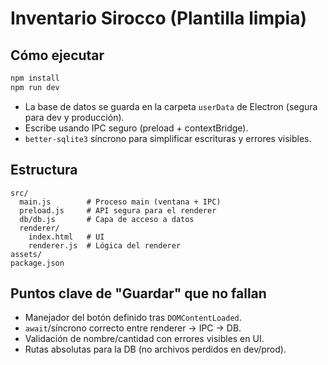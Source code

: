 # Inventario Sirocco (Plantilla limpia)

## Cómo ejecutar

```bash
npm install
npm run dev
```

- La base de datos se guarda en la carpeta `userData` de Electron (segura para dev y producción).
- Escribe usando IPC seguro (preload + contextBridge).
- `better-sqlite3` síncrono para simplificar escrituras y errores visibles.

## Estructura

```
src/
  main.js        # Proceso main (ventana + IPC)
  preload.js     # API segura para el renderer
  db/db.js       # Capa de acceso a datos
  renderer/
    index.html   # UI
    renderer.js  # Lógica del renderer
assets/
package.json
```

## Puntos clave de "Guardar" que no fallan

- Manejador del botón definido tras `DOMContentLoaded`.
- `await`/síncrono correcto entre renderer -> IPC -> DB.
- Validación de nombre/cantidad con errores visibles en UI.
- Rutas absolutas para la DB (no archivos perdidos en dev/prod).